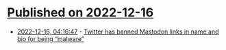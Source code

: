# [Published on 2022-12-16](index.md)

* [2022-12-16, 04:16:47](https://news.ycombinator.com/item?id=34010112) - [Twitter has banned Mastodon links in name and bio for being “malware”](https://mastodon.social/@danluu/109521316258129814)
